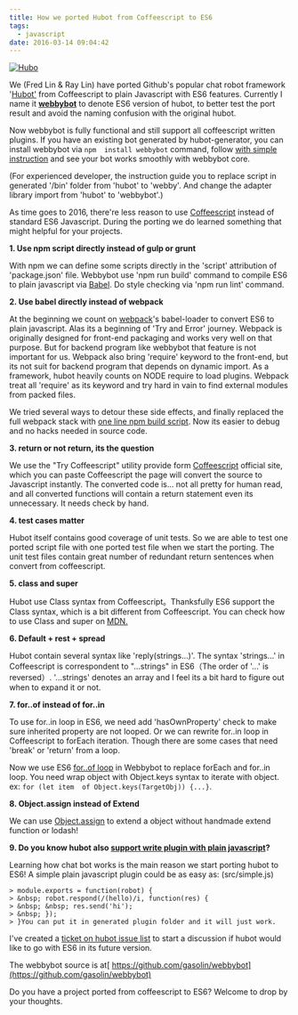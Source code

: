 ```yaml
---
title: How we ported Hubot from Coffeescript to ES6
tags:
  - javascript
date: 2016-03-14 09:04:42
---
```


[![Hubo](https://farm1.staticflickr.com/91/210333714_cccff3a76f.jpg)](https://www.flickr.com/photos/franzbrandtwein/210333714/in/photolist-jA1Tm-7zsdd5-c3S9RY-6nV3Rp-96h4Vx-of3ttt-38gqh7-gmHXQv-dVEbJF-7E2T3H-HtFB3-robohy-druZRm-nrF4vh-HtFAN-7Dk3uW-pkMp7E-qpn51r-67WHcz-dmkogt-AkVdM-951oFH-af6bdQ-igcWis-bw1gLG-6ZkGsP-r3KjtA-aojgSy-qXYEst-ckHzAN-97rv7G-qfi5f6-bu6G96-4mdWDR-62fyWi-qgcVh4-89o3px-8AKiYq-Xb2wh-5K91Q3-rwerig-i19QiK-7jGYc7-2Pc3VK-bNBoUp-9RDmqK-9iEDUt-kb1z7K-dwYP4H-pN2djS "Hubo")<script async="" charset="utf-8" src="//embedr.flickr.com/assets/client-code.js"></script>

We (Fred Lin &amp; Ray Lin) have ported Github's popular chat robot framework '[Hubot'](https://github.com/github/hubot) from Coffeescript to plain Javascript with ES6 features. Currently I name it [**webbybot**](https://github.com/gasolin/webbybot) to denote ES6 version of hubot, to better test the port result and avoid the naming confusion with the original hubot.

Now webbybot is fully functional and still support all coffeescript written plugins.
If you have an existing bot generated by  hubot-generator, you can install webbybot via `npm  install webbybot` command, follow [with simple instruction](https://github.com/gasolin/webbybot#how-to-replace-hubot-to-webbybot) and see your bot works smoothly with webbybot core.

(For experienced developer, the instruction guide you to replace script in  generated '/bin' folder from 'hubot' to 'webby'. And change the adapter  library import from 'hubot' to 'webbybot'.)

As time goes to 2016, there're less reason to use [Coffeescript](http://coffeescript.org/) instead of standard ES6 Javascript. During the porting we do learned something that might helpful for your projects.

**1\. Use npm script directly instead of gulp or grunt**

With npm we can define some scripts directly in the 'script' attribution of 'package.json' file. Webbybot use 'npm run build' command to compile ES6 to plain javascript via [Babel](http://babeljs.io/). Do style checking via 'npm run lint' command.

**2\. Use babel directly instead of webpack**

At the beginning we count on [webpack](https://webpack.github.io/)'s babel-loader to convert ES6 to plain javascript. Alas its a beginning of 'Try and Error' journey. Webpack is originally designed for front-end packaging and works very well on that purpose. But for backend program like webbybot that feature is not important for us. Webpack also bring 'require' keyword to the front-end, but its not suit for backend program that depends on dynamic import. As a framework, hubot heavily counts on NODE require to load plugins. Webpack treat all 'require' as its keyword and try hard in vain to find external modules from packed files.

We tried several ways to detour these side effects, and finally replaced the full webpack stack with [one line npm build script](https://github.com/gasolin/webbybot/blob/master/package.json#L10). Now its easier to debug and no hacks needed in source code.

**3\. return or not return, its the question**

We use the  "Try Coffeescript" utility provide form [Coffeescript](http://coffeescript.org/) official site, which you can paste Coffeescript the page will convert the source to Javascript instantly.
The converted code is... not all pretty for human read, and all converted functions will contain a return statement even its unnecessary. It needs check by hand.

**4\. test cases matter**

<div dir="ltr">Hubot itself contains good coverage of unit tests. So we are able to test one ported script file with one ported test file when we start the porting. The unit test files contain great number of redundant return sentences when convert from coffeescript.</div><div dir="ltr">
</div>

**5\. class and super**

Hubot use Class syntax from Coffeescript。Thanksfully ES6 support the Class syntax, which is a bit different from Coffeescript. You can check how to use Class and super on [MDN.](https://developer.mozilla.org/en-US/docs/Web/JavaScript/Reference/Classes) 

**6\. Default + rest + spread**

Hubot contain several syntax like 'reply(strings...)'. The syntax 'strings...' in Coffeescript is correspondent to "...strings" in ES6（The order of '...' is reversed）.
'...strings' denotes an array and I feel its a bit hard to figure out when to expand it or not.

**7\. for..of instead of for..in**

To use for..in loop in ES6, we need add 'hasOwnProperty' check to make sure inherited property are not looped. Or we can rewrite for..in loop in Coffeescript to forEach iteration. Though there are some cases that need 'break' or 'return' from a loop.

Now we use ES6 [for..of loop](https://developer.mozilla.org/en-US/docs/Web/JavaScript/Reference/Statements/for...of) in Webbybot to replace forEach and for..in loop. You need wrap object with Object.keys syntax to iterate with object. ex: `for (let item  of Object.keys(TargetObj)) {...}`.

**8\. Object.assign instead of Extend**

We can use [Object.assign](https://developer.mozilla.org/en-US/docs/Web/JavaScript/Reference/Global_Objects/Object/assign) to extend a object without handmade extend function or lodash!

**9\. Do you know hubot also [support write plugin with plain javascript](https://github.com/gasolin/webbybot/blob/master/src/robot.js#L404)?**

Learning how chat bot works is the main reason we start porting hubot to ES6!
A simple plain javascript plugin could be as easy as: (src/simple.js)

```
> module.exports = function(robot) {
> &nbsp; robot.respond(/(hello)/i, function(res) {
> &nbsp; &nbsp; res.send('hi'); 
> &nbsp; });
> }You can put it in generated plugin folder and it will just work.
```

I've created a [ticket on hubot issue list](https://github.com/github/hubot/issues/1138) to start a discussion if hubot would like to go with ES6 in its future version.

The webbybot source is at[ https://github.com/gasolin/webbybot](https://github.com/gasolin/webbybot)

Do you have a project ported from coffeescript to ES6? Welcome to drop by your thoughts.
